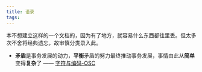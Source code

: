 ```yaml
---
title: 语录
tags:
---
```


本不想建立这样的一个文档的，因为有了地方，就容易什么东西都往里丢。但太多次不舍将经典遗忘，故审慎分类录入此。

* **矛盾**是事务发展的动力，**平衡**矛盾的努力最终推动事务发展，事情由此从**简单**变得**复杂**了   —— [字符与编码-OSC](https://my.oschina.net/goldenshaw/blog/307708)